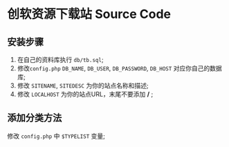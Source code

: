 # 创软资源下载站 Source Code

## 安装步骤
1. 在自己的资料库执行 `db/tb.sql`;  
2. 修改`config.php` `DB_NAME`, `DB_USER`, `DB_PASSWORD`, `DB_HOST` 对应你自己的数据库;  
3. 修改 `SITENAME`, `SITEDESC` 为你的站点名称和描述;  
4. 修改 `LOCALHOST` 为你的站点URL，末尾不要添加 **/** ;  

## 添加分类方法
修改 `config.php` 中 `$TYPELIST` 变量;

